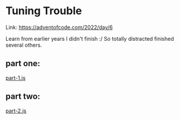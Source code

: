 # Tuning Trouble

Link: https://adventofcode.com/2022/day/6

Learn from earlier years I didn't finish :/ So totally distracted finished several others.

## part one:
[part-1.js](part-1.js)

## part two:
[part-2.js](part-2.js)
